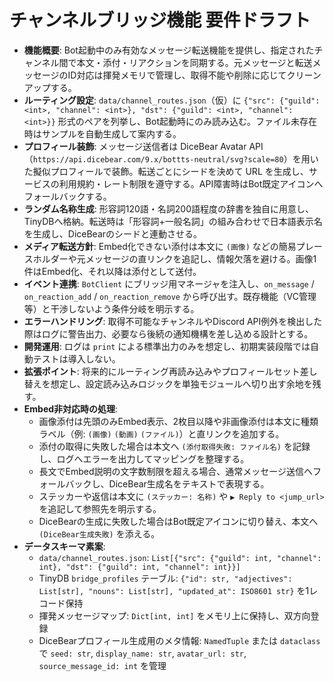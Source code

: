 # チャンネルブリッジ機能 要件ドラフト

- **機能概要**: Bot起動中のみ有効なメッセージ転送機能を提供し、指定されたチャンネル間で本文・添付・リアクションを同期する。元メッセージと転送メッセージのID対応は揮発メモリで管理し、取得不能や削除に応じてクリーンアップする。
- **ルーティング設定**: `data/channel_routes.json`（仮）に `{"src": {"guild": <int>, "channel": <int>}, "dst": {"guild": <int>, "channel": <int>}}` 形式のペアを列挙し、Bot起動時にのみ読み込む。ファイル未存在時はサンプルを自動生成して案内する。
- **プロフィール装飾**: メッセージ送信者は DiceBear Avatar API（`https://api.dicebear.com/9.x/bottts-neutral/svg?scale=80`）を用いた擬似プロフィールで装飾。転送ごとにシードを決めて URL を生成し、サービスの利用規約・レート制限を遵守する。API障害時はBot既定アイコンへフォールバックする。
- **ランダム名称生成**: 形容詞120語・名詞200語程度の辞書を独自に用意し、TinyDBへ格納。転送時は「形容詞+一般名詞」の組み合わせで日本語表示名を生成し、DiceBearのシードと連動させる。
- **メディア転送方針**: Embed化できない添付は本文に `(画像)` などの簡易プレースホルダーや元メッセージの直リンクを追記し、情報欠落を避ける。画像1件はEmbed化、それ以降は添付として送付。
- **イベント連携**: `BotClient` にブリッジ用マネージャを注入し、`on_message` / `on_reaction_add` / `on_reaction_remove` から呼び出す。既存機能（VC管理等）と干渉しないよう条件分岐を明示する。
- **エラーハンドリング**: 取得不可能なチャンネルやDiscord API例外を検出した際はログに警告出力、必要なら後続の通知機構を差し込める設計とする。
- **開発運用**: ログは `print` による標準出力のみを想定し、初期実装段階では自動テストは導入しない。
- **拡張ポイント**: 将来的にルーティング再読み込みやプロフィールセット差し替えを想定し、設定読み込みロジックを単独モジュールへ切り出す余地を残す。
- **Embed非対応時の処理**:
  - 画像添付は先頭のみEmbed表示、2枚目以降や非画像添付は本文に種類ラベル（例: `(画像)` `(動画)` `(ファイル)`）と直リンクを追加する。
  - 添付の取得に失敗した場合は本文へ `(添付取得失敗: ファイル名)` を記録し、ログへエラーを出力してマッピングを整理する。
  - 長文でEmbed説明の文字数制限を超える場合、通常メッセージ送信へフォールバックし、DiceBear生成名をテキストで表現する。
  - ステッカーや返信は本文に `(ステッカー: 名称)` や `▶ Reply to <jump_url>` を追記して参照先を明示する。
  - DiceBearの生成に失敗した場合はBot既定アイコンに切り替え、本文へ `(DiceBear生成失敗)` を添える。
- **データスキーマ素案**:
  - `data/channel_routes.json`: `List[{"src": {"guild": int, "channel": int}, "dst": {"guild": int, "channel": int}}]`
  - TinyDB `bridge_profiles` テーブル: `{"id": str, "adjectives": List[str], "nouns": List[str], "updated_at": ISO8601 str}` を1レコード保持
  - 揮発メッセージマップ: `Dict[int, int]` をメモリ上に保持し、双方向登録
  - DiceBearプロフィール生成用のメタ情報: `NamedTuple` または `dataclass` で `seed: str`, `display_name: str`, `avatar_url: str`, `source_message_id: int` を管理
